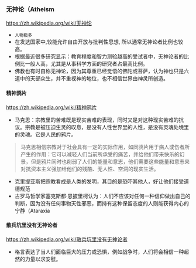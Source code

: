 ### 无神论（Atheism
https://zh.wikipedia.org/wiki/无神论
- `人物极多`
- 在发达国家中,较能允许自由开放与批判性思想, 所以通常无神论者比例也较高。
- 根据最近很多研究显示：教育程度和智力测验越高的受试者中，无神论者的比例比一般人高，尤其是从事科学方面的研究者占最高比例。
- 佛教也有时自称无神论，因为其尊重已经觉悟的佛陀或菩萨，认为神也只是六道中的天部众生，并不重视神的地位，也不相信世界由神灵所创造。
#### 精神鸦片
https://zh.wikipedia.org/wiki/精神鸦片
- 马克思：宗教里的苦难既是现实苦难的表现，同时又是对这种现实苦难的抗议。宗教是被压迫生灵的叹息，是没有人性世界里的人性，是没有灵魂处境里的灵魂。它是人民的鸦片。
>马克思相信宗教对于社会具有一定的实际作用，如同鸦片用于病人或伤者所产生的作用：它可以减轻人们当前所承受的痛苦，并给他们带来快乐的幻景，但是鸦片同时也削弱了人们的能量和意志，他们需要这些能量和意志来对抗资本主义强加给他们的残酷、无人性、空洞的现实生活。
- 克里提亚斯把宗教看成是人类的发明，其目的是恐吓其他人，好让他们接受道德规范
- 古罗马哲学家塞克斯都·恩披里柯认为：人们不应该对任何一种信仰做出自己的判断，因为没有任何事物天性邪恶，而持有这种保留态度的人则能获得内心的宁静（Ataraxia
#### 散兵坑里没有无神论者
https://zh.wikipedia.org/wiki/散兵坑里没有无神论者
- 格言表达了当人们面临巨大的压力或恐惧，例如战争时，人们将会相信一种超然的力量以求安慰。